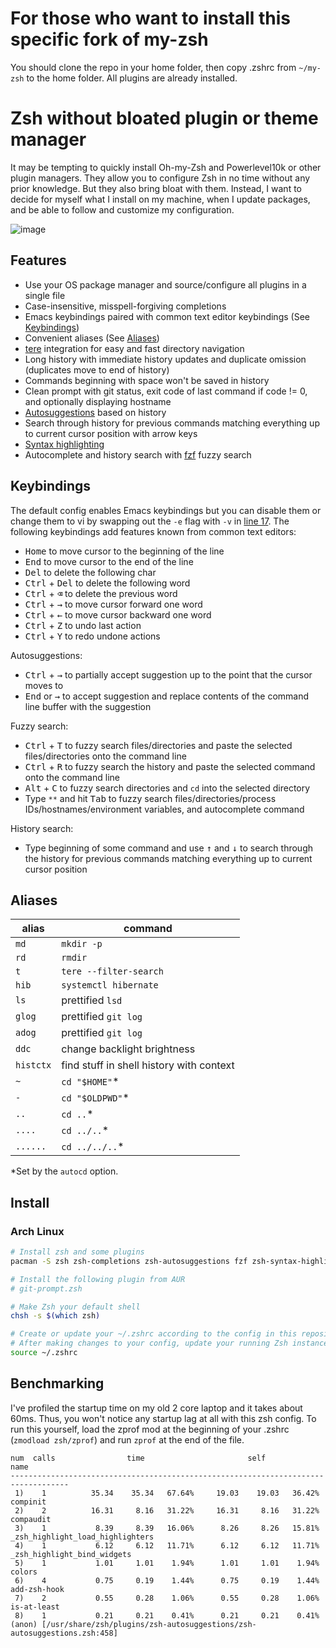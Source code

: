 # For those who want to install this specific fork of my-zsh
You should clone the repo in your home folder, then copy .zshrc from `~/my-zsh` to the home folder. All plugins are already installed.

# Zsh without bloated plugin or theme manager

It may be tempting to quickly install Oh-my-Zsh and Powerlevel10k or other plugin managers. They allow you to configure Zsh in no time without any prior knowledge. But they also bring bloat with them. Instead, I want to decide for myself what I install on my machine, when I update packages, and be able to follow and customize my configuration.

![image](https://user-images.githubusercontent.com/49961674/201792373-88dec4d2-7c48-403a-8fc1-a03e9d0f61c1.png)

## Features

- Use your OS package manager and source/configure all plugins in a single file
- Case-insensitive, misspell-forgiving completions
- Emacs keybindings paired with common text editor keybindings (See [Keybindings](#keybindings))
- Convenient aliases (See [Aliases](#aliases))
- [tere](https://github.com/mgunyho/tere) integration for easy and fast directory navigation
- Long history with immediate history updates and duplicate omission (duplicates move to end of history)
- Commands beginning with space won't be saved in history
- Clean prompt with git status, exit code of last command if code != 0, and optionally displaying hostname
- [Autosuggestions](https://github.com/zsh-users/zsh-autosuggestions) based on history
- Search through history for previous commands matching everything up to current cursor position with arrow keys
- [Syntax highlighting](https://github.com/zsh-users/zsh-syntax-highlighting)
- Autocomplete and history search with [fzf](https://github.com/junegunn/fzf) fuzzy search

## Keybindings

The default config enables Emacs keybindings but you can disable them or change them to vi by swapping out the `-e` flag with `-v` in [line 17](https://github.com/bttger/my-zsh/blob/main/.zshrc#L17). The following keybindings add features known from common text editors:

- <kbd>Home</kbd> to move cursor to the beginning of the line
- <kbd>End</kbd> to move cursor to the end of the line
- <kbd>Del</kbd> to delete the following char
- <kbd>Ctrl</kbd> + <kbd>Del</kbd> to delete the following word
- <kbd>Ctrl</kbd> + <kbd>⌫</kbd> to delete the previous word
- <kbd>Ctrl</kbd> + <kbd>→</kbd> to move cursor forward one word
- <kbd>Ctrl</kbd> + <kbd>←</kbd> to move cursor backward one word
- <kbd>Ctrl</kbd> + <kbd>Z</kbd> to undo last action
- <kbd>Ctrl</kbd> + <kbd>Y</kbd> to redo undone actions

Autosuggestions:

- <kbd>Ctrl</kbd> + <kbd>→</kbd> to partially accept suggestion up to the point that the cursor moves to
- <kbd>End</kbd> or <kbd>→</kbd> to accept suggestion and replace contents of the command line buffer with the suggestion

Fuzzy search:

- <kbd>Ctrl</kbd> + <kbd>T</kbd> to fuzzy search files/directories and paste the selected files/directories onto the command line
- <kbd>Ctrl</kbd> + <kbd>R</kbd> to fuzzy search the history and paste the selected command onto the command line
- <kbd>Alt</kbd> + <kbd>C</kbd> to fuzzy search directories and `cd` into the selected directory
- Type `**` and hit <kbd>Tab</kbd> to fuzzy search files/directories/process IDs/hostnames/environment variables, and autocomplete command

History search:

- Type beginning of some command and use <kbd>↑</kbd> and <kbd>↓</kbd> to search through the history for previous commands matching everything up to current cursor position

## Aliases

| alias     | command                                  |
| --------- | ---------------------------------------- |
| `md`      | `mkdir -p`                               |
| `rd`      | `rmdir`                                  |
| `t`       | `tere --filter-search`                   |
| `hib`     | `systemctl hibernate`                    |
| `ls`      | prettified `lsd`                         |
| `glog`    | prettified `git log`                     |
| `adog`    | prettified `git log`                     |
| `ddc`     | change backlight brightness              |
| `histctx` | find stuff in shell history with context |
| `~`       | `cd "$HOME"`\*                           |
| `-`       | `cd "$OLDPWD"`\*                         |
| `..`      | `cd ..`\*                                |
| `....`    | `cd ../..`\*                             |
| `......`  | `cd ../../..`\*                          |

\*Set by the `autocd` option.

## Install

### Arch Linux

```sh
# Install zsh and some plugins
pacman -S zsh zsh-completions zsh-autosuggestions fzf zsh-syntax-highlighting tere micro

# Install the following plugin from AUR
# git-prompt.zsh

# Make Zsh your default shell
chsh -s $(which zsh)

# Create or update your ~/.zshrc according to the config in this repository
# After making changes to your config, update your running Zsh instance
source ~/.zshrc
```

## Benchmarking

I've profiled the startup time on my old 2 core laptop and it takes about 60ms. Thus, you won't notice any startup lag at all with this zsh config. To run this yourself, load the zprof mod at the beginning of your .zshrc (`zmodload zsh/zprof`) and run `zprof` at the end of the file.

```
num  calls                time                       self            name
-----------------------------------------------------------------------------------
 1)    1          35.34    35.34   67.64%     19.03    19.03   36.42%  compinit
 2)    2          16.31     8.16   31.22%     16.31     8.16   31.22%  compaudit
 3)    1           8.39     8.39   16.06%      8.26     8.26   15.81%  _zsh_highlight_load_highlighters
 4)    1           6.12     6.12   11.71%      6.12     6.12   11.71%  _zsh_highlight_bind_widgets
 5)    1           1.01     1.01    1.94%      1.01     1.01    1.94%  colors
 6)    4           0.75     0.19    1.44%      0.75     0.19    1.44%  add-zsh-hook
 7)    2           0.55     0.28    1.06%      0.55     0.28    1.06%  is-at-least
 8)    1           0.21     0.21    0.41%      0.21     0.21    0.41%  (anon) [/usr/share/zsh/plugins/zsh-autosuggestions/zsh-autosuggestions.zsh:458]
```

